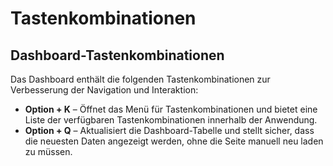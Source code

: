 # Tastenkombinationen

## Dashboard-Tastenkombinationen

Das Dashboard enthält die folgenden Tastenkombinationen zur Verbesserung der Navigation und Interaktion:

* **Option + K** – Öffnet das Menü für Tastenkombinationen und bietet eine Liste der verfügbaren Tastenkombinationen innerhalb der Anwendung.
* **Option + Q** – Aktualisiert die Dashboard-Tabelle und stellt sicher, dass die neuesten Daten angezeigt werden, ohne die Seite manuell neu laden zu müssen.

